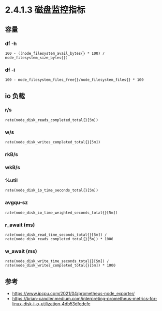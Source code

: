 # 2.4.1.3 磁盘监控指标

## 容量

### df -h

    100 - ((node_filesystem_avail_bytes{} * 100) / node_filesystem_size_bytes{})

### df -i

    100 - node_filesystem_files_free{}/node_filesystem_files{} * 100

## io 负载

### r/s

    rate(node_disk_reads_completed_total{}[5m])

### w/s

    rate(node_disk_writes_completed_total{}[5m])

### rkB/s

### wkB/s

### %util

    rate(node_disk_io_time_seconds_total{}[5m])

### avgqu-sz

    rate(node_disk_io_time_weighted_seconds_total{}[5m])

### r_await (ms)

    rate(node_disk_read_time_seconds_total{}[5m]) / rate(node_disk_reads_completed_total{}[5m]) * 1000

### w_await (ms)

    rate(node_disk_write_time_seconds_total{}[5m]) / rate(node_disk_writes_completed_total{}[5m]) * 1000

## 参考

- https://www.ipcpu.com/2021/04/prometheus-node_exporter/
- https://brian-candler.medium.com/interpreting-prometheus-metrics-for-linux-disk-i-o-utilization-4db53dfedcfc
